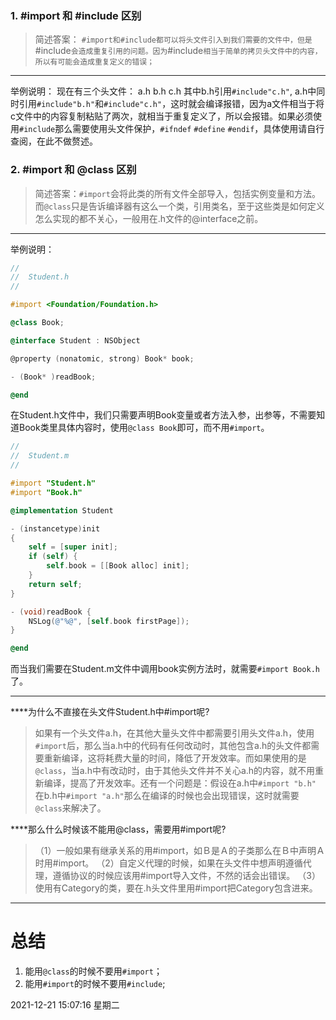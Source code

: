 ### 1. #import 和 #include 区别
> 简述答案： `#import和#include都可以将头文件引入到我们需要的文件中，但是`#include`会造成重复引用的问题。因为`#include`相当于简单的拷贝头文件中的内容，所以有可能会造成重复定义的错误；`

------------

举例说明：
现在有三个头文件：
a.h
b.h
c.h
其中b.h引用`#include"c.h"`,   a.h中同时引用`#include"b.h"`和`#include"c.h"`，这时就会编译报错，因为a文件相当于将c文件中的内容复制粘贴了两次，就相当于重复定义了，所以会报错。如果必须使用`#include`那么需要使用头文件保护，`#ifndef` `#define` `#endif`，具体使用请自行查阅，在此不做赘述。

### 2. #import 和 @class 区别
> 简述答案：`#import`会将此类的所有文件全部导入，包括实例变量和方法。而`@class`只是告诉编译器有这么一个类，引用类名，至于这些类是如何定义怎么实现的都不关心，一般用在.h文件的@interface之前。

---

举例说明：
```objective-c
//
//  Student.h
//

#import <Foundation/Foundation.h>

@class Book;

@interface Student : NSObject

@property (nonatomic, strong) Book* book;

- (Book* )readBook;

@end

```
在Student.h文件中，我们只需要声明Book变量或者方法入参，出参等，不需要知道Book类里具体内容时，使用`@class Book`即可，而不用`#import`。

```objective-c
//
//  Student.m
//

#import "Student.h"
#import "Book.h"

@implementation Student

- (instancetype)init
{
    self = [super init];
    if (self) {
        self.book = [[Book alloc] init];
    }
    return self;
}

- (void)readBook {
    NSLog(@"%@", [self.book firstPage]);
}

@end

```
而当我们需要在Student.m文件中调用book实例方法时，就需要`#import Book.h`了。

---

****为什么不直接在头文件Student.h中#import呢?

> 如果有一个头文件a.h，在其他大量头文件中都需要引用头文件a.h，使用`#import`后，那么当a.h中的代码有任何改动时，其他包含a.h的头文件都需要重新编译，这将耗费大量的时间，降低了开发效率。而如果使用的是`@class`，当a.h中有改动时，由于其他头文件并不关心a.h的内容，就不用重新编译，提高了开发效率。还有一个问题是：假设在a.h中`#import "b.h"` 在b.h中`#import "a.h"`那么在编译的时候也会出现错误，这时就需要`@class`来解决了。

****那么什么时候该不能用@class，需要用#import呢?

> （1）一般如果有继承关系的用#import，如Ｂ是Ａ的子类那么在Ｂ中声明Ａ时用#import。
（2）自定义代理的时候，如果在头文件中想声明遵循代理，遵循协议的时候应该用#import导入文件，不然的话会出错误。
（3）使用有Category的类，要在.h头文件里用#import把Category包含进来。

----


# 总结

1. 能用`@class`的时候不要用`#import`；
2. 能用`#import`的时候不要用`#include`;


2021-12-21 15:07:16 星期二